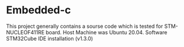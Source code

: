 # Embedded-c

This project generally  contains a sourse code which is tested for STM-NUCLEOF411RE  board.
Host Machine was Ubuntu 20.04.
Software STM32Cube IDE installation (v1.3.0)

    

